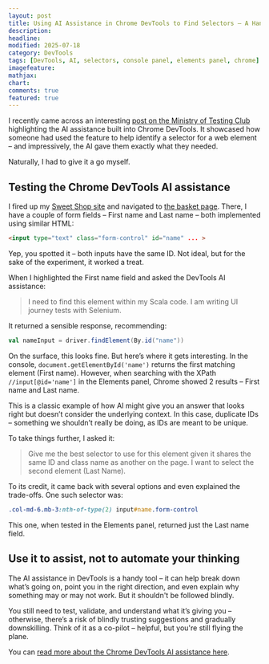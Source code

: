 ```yaml
---
layout: post
title: Using AI Assistance in Chrome DevTools to Find Selectors – A Handy Assistant, Not a Replacement
description:
headline:
modified: 2025-07-18
category: DevTools
tags: [DevTools, AI, selectors, console panel, elements panel, chrome]
imagefeature:
mathjax:
chart:
comments: true
featured: true
---
```



I recently came across an interesting [post on the Ministry of Testing Club](https://club.ministryoftesting.com/t/useful-tip-for-web-automation-inspecting-web-elements-understanding-dom-using-ai/85826/) highlighting the AI assistance built into Chrome DevTools. It showcased how someone had used the feature to help identify a selector for a web element – and impressively, the AI gave them exactly what they needed.

Naturally, I had to give it a go myself.

## Testing the Chrome DevTools AI assistance

I fired up my [Sweet Shop site](https://sweetshop.vivrichards.co.uk/) and navigated to [the basket page](https://sweetshop.vivrichards.co.uk/basket). There, I have a couple of form fields – First name and Last name – both implemented using similar HTML:

```html
<input type="text" class="form-control" id="name" ... >
```

Yep, you spotted it – both inputs have the same ID. Not ideal, but for the sake of the experiment, it worked a treat.

When I highlighted the First name field and asked the DevTools AI assistance:

>I need to find this element within my Scala code. I am writing UI journey tests with Selenium.

It returned a sensible response, recommending:

```scala
val nameInput = driver.findElement(By.id("name"))
```

On the surface, this looks fine. But here’s where it gets interesting. In the console, `document.getElementById('name')` returns the first matching element (First name). However, when searching with the XPath `//input[@id='name']` in the Elements panel, Chrome showed 2 results – First name and Last name.

This is a classic example of how AI might give you an answer that looks right but doesn’t consider the underlying context. In this case, duplicate IDs – something we shouldn’t really be doing, as IDs are meant to be unique.

To take things further, I asked it:

>Give me the best selector to use for this element given it shares the same ID and class name as another on the page. I want to select the second element (Last Name).

To its credit, it came back with several options and even explained the trade-offs. One such selector was:

```css
.col-md-6.mb-3:nth-of-type(2) input#name.form-control
```

This one, when tested in the Elements panel, returned just the Last name field.

## Use it to assist, not to automate your thinking

The AI assistance in DevTools is a handy tool – it can help break down what’s going on, point you in the right direction, and even explain why something may or may not work. But it shouldn't be followed blindly.

You still need to test, validate, and understand what it’s giving you – otherwise, there’s a risk of blindly trusting suggestions and gradually downskilling. Think of it as a co-pilot – helpful, but you're still flying the plane.

You can [read more about the Chrome DevTools AI assistance here](https://developer.chrome.com/docs/devtools/ai-assistance).
